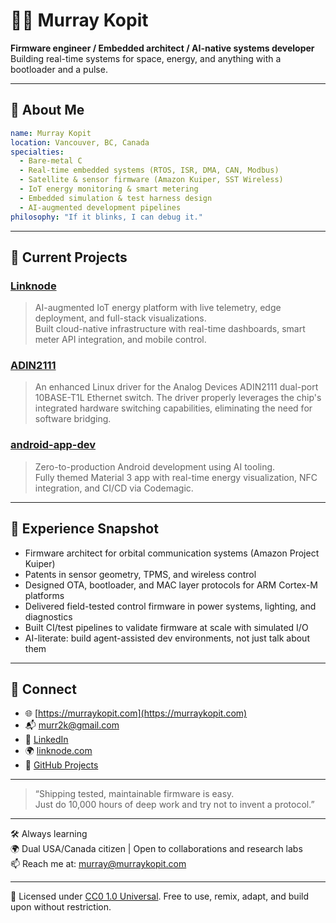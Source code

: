 # 👨‍🚀 Murray Kopit

**Firmware engineer / Embedded architect / AI-native systems developer**  
Building real-time systems for space, energy, and anything with a bootloader and a pulse.

---

## 🧬 About Me

```yaml
name: Murray Kopit
location: Vancouver, BC, Canada
specialties:
  - Bare-metal C
  - Real-time embedded systems (RTOS, ISR, DMA, CAN, Modbus)
  - Satellite & sensor firmware (Amazon Kuiper, SST Wireless)
  - IoT energy monitoring & smart metering
  - Embedded simulation & test harness design
  - AI-augmented development pipelines
philosophy: "If it blinks, I can debug it."
```

---

## 🔧 Current Projects

### [Linknode](https://linknode.com)
> AI-augmented IoT energy platform with live telemetry, edge deployment, and full-stack visualizations.  
> Built cloud-native infrastructure with real-time dashboards, smart meter API integration, and mobile control.

### [ADIN2111](https://github.com/murr2k/ADIN2111)
> An enhanced Linux driver for the Analog Devices ADIN2111 dual-port 10BASE-T1L Ethernet switch.
> The driver properly leverages the chip's integrated hardware switching capabilities, eliminating the need for software bridging.

### [android-app-dev](https://github.com/murr2k/android-app-dev)
> Zero-to-production Android development using AI tooling.  
> Fully themed Material 3 app with real-time energy visualization, NFC integration, and CI/CD via Codemagic.

---

## 🚀 Experience Snapshot

- Firmware architect for orbital communication systems (Amazon Project Kuiper)
- Patents in sensor geometry, TPMS, and wireless control
- Designed OTA, bootloader, and MAC layer protocols for ARM Cortex-M platforms
- Delivered field-tested control firmware in power systems, lighting, and diagnostics
- Built CI/test pipelines to validate firmware at scale with simulated I/O
- AI-literate: build agent-assisted dev environments, not just talk about them

---

## 📢 Connect

- 🌐 [https://murraykopit.com](https://murraykopit.com)
- 📬 murr2k@gmail.com
- 🔗 [LinkedIn](https://www.linkedin.com/in/murraykopit)
- 🌍 [linknode.com](https://linknode.com)
- 🧠 [GitHub Projects](https://github.com/murr2k?tab=repositories)

---

> “Shipping tested, maintainable firmware is easy.  
> Just do 10,000 hours of deep work and try not to invent a protocol.”


---

🛠 Always learning  
🌍 Dual USA/Canada citizen | Open to collaborations and research labs  
📫 Reach me at: [murray@murraykopit.com](mailto:murray@murraykopit.com)

---

📄 Licensed under [CC0 1.0 Universal](http://creativecommons.org/publicdomain/zero/1.0/). Free to use, remix, adapt, and build upon without restriction.
